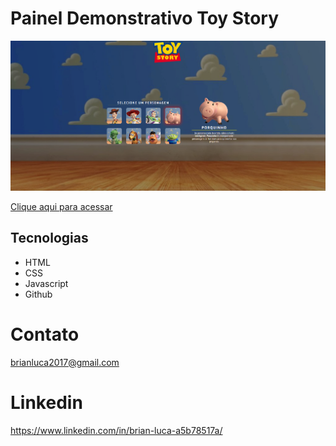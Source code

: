 # Painel Demonstrativo Toy Story
![preview](./toy.png)

 [Clique aqui para acessar]([https://brianluca99.github.io/ViolenciaDomestica/](https://brianluca99.github.io/Toy-Story/))

## Tecnologias
- HTML 
- CSS
- Javascript
- Github 

# Contato 
brianluca2017@gmail.com 

# Linkedin
https://www.linkedin.com/in/brian-luca-a5b78517a/
